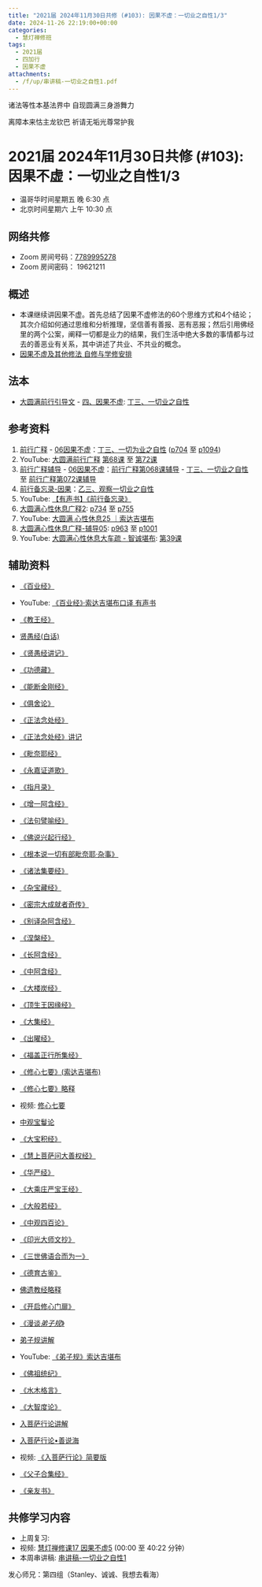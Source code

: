 ```yaml
---
title: "2021届 2024年11月30日共修 (#103): 因果不虚：一切业之自性1/3"
date: 2024-11-26 22:19:00+00:00
categories:
  - 慧灯禅修班
tags:
  - 2021届
  - 四加行
  - 因果不虚
attachments:
  - /f/up/串讲稿-一切业之自性1.pdf
---
```

诸法等性本基法界中  自现圆满三身游舞力

离障本来怙主龙钦巴  祈请无垢光尊常护我

# 2021届 2024年11月30日共修 (#103): 因果不虚：一切业之自性1/3

* 温哥华时间星期五 晚 6:30 点
* 北京时间星期六 上午 10:30 点

## 网络共修

* Zoom 房间号码：[7789995278](https://us02web.zoom.us/j/7789995278?pwd=VjZmbWJFY2k2K0E5RVB2cTNIQmhqUT09)
* Zoom 房间密码： 19621211

## 概述

* 本课继续讲因果不虚。首先总结了因果不虚修法的60个思维方式和4个结论；其次介绍如何通过思维和分析推理，坚信善有善报、恶有恶报；然后引用佛经里的两个公案，阐释一切都是业力的结果，我们生活中绝大多数的事情都与过去的善恶业有关系，其中讲述了共业、不共业的概念。
* [因果不虚及其他修法 自修与学修安排 ](https://fohuifayu.com/index.php/huideng-jiangtang/chanxiuke/zen-03/8655-zen03-ygbx)

## 法本

* [大圆满前行引导文](https://huidengchanxiu.net/books/dymqx) - [四、因果不虚](https://huidengchanxiu.net/books/dymqx/#%E5%9B%9B%E5%9B%A0%E6%9E%9C%E4%B8%8D%E8%99%9A): [丁三、一切业之自性](https://huidengchanxiu.net/books/dymqx/#2143-%E4%B8%81%E4%B8%89%E4%B8%80%E5%88%87%E4%B8%9A%E4%B9%8B%E8%87%AA%E6%80%A7)

## 参考资料

1. [](<>)[前行广释](https://huidengchanxiu.net/refs/qxgs/) - [06因果不虚](https://huidengchanxiu.net/refs/qxgs/qxgs-06yg/)：[](https://huidengchanxiu.net/refs/qxgs/qxgs-06yg/#%E4%B8%81%E4%BA%8C%E5%BA%94%E8%A1%8C%E4%B9%8B%E5%96%84%E4%B8%9A)[丁三、一切为业之自性](https://huidengchanxiu.net/refs/qxgs/qxgs-06yg/#%E4%B8%81%E4%B8%89%E4%B8%80%E5%88%87%E4%B8%BA%E4%B8%9A%E4%B9%8B%E8%87%AA%E6%80%A7) ([p704](https://huidengchanxiu.net/refs/qxgs/qxgs-06yg/#p704) 至 [p1094](https://huidengchanxiu.net/refs/qxgs/qxgs-06yg/#p1094))
2. YouTube: [大圆满前行广释](https://www.youtube.com/playlist?list=PL0ERwy6s1uTeLz5leHEj-VcSWrU6TnVMW) [第68课](https://www.youtube.com/watch?v=V87xdGSEVFM&list=PL0ERwy6s1uTeLz5leHEj-VcSWrU6TnVMW&index=67) 至 [第72课](https://www.youtube.com/watch?v=uAOTEI0tAMs&list=PL0ERwy6s1uTeLz5leHEj-VcSWrU6TnVMW&index=71)
3. [](https://huidengchanxiu.net/refs/fudao/)[前行广释辅导](<>) - [06因果不虚](<>)：[前行广释第068课辅导](<>) - [](<>)[](<>)[丁三、一切业之自性](<>) 至 [前行广释第072课辅导](<>)
4. [](<>)[前行备忘录-因果](https://huidengchanxiu.net/refs/qxbwl/qxxl4-04yg)：[](https://huidengchanxiu.net/refs/qxbwl/qxxl4-04yg#%E4%B9%99%E4%BA%8C%E8%A7%82%E5%AF%9F%E5%BA%94%E4%BF%AE%E5%96%84%E4%B8%9A)[乙三、观察一切业之自性](https://huidengchanxiu.net/refs/qxbwl/qxxl4-04yg/#%E4%B9%99%E4%B8%89%E8%A7%82%E5%AF%9F%E4%B8%80%E5%88%87%E4%B8%9A%E4%B9%8B%E8%87%AA%E6%80%A7)
5. [](https://huidengchanxiu.net/refs/qxbwl/qxxl4-04yg/#%E4%B9%99%E4%B8%89%E8%A7%82%E5%AF%9F%E4%B8%80%E5%88%87%E4%B8%9A%E4%B9%8B%E8%87%AA%E6%80%A7)YouTube: [【有声书】《前行备忘录》](https://www.youtube.com/playlist?list=PLpQ93rK3nqoAm3Uqmur-FOkedJK_jhIzF)
6. [](<>)[](<>)[](<>)[大圆满心性休息广释2](https://huidengchanxiu.net/refs/dymxxxx/dymxxxx-gs2/)[](<>): [p734](https://huidengchanxiu.net/refs/dymxxxx/dymxxxx-gs2/#p734) 至 [p755](https://huidengchanxiu.net/refs/dymxxxx/dymxxxx-gs2/#p755)
7. YouTube: [大圆满 心性休息25 ｜索达吉堪布](https://www.youtube.com/watch?v=WEcNeEjdUWo&list=PLAnEIprIVklebrDFUKaC67LssdOO2y87p&index=25)
8. [](https://www.youtube.com/watch?v=WEcNeEjdUWo&list=PLAnEIprIVklebrDFUKaC67LssdOO2y87p&index=25) [大圆满心性休息广释-辅导05](https://huidengchanxiu.net/refs/dymxxxx/fudao/fd-05): [p963](https://huidengchanxiu.net/refs/dymxxxx/fudao/fd-04#p963) 至 [p1001](https://huidengchanxiu.net/refs/dymxxxx/fudao/fd-04#p1001)
9. YouTube: [大圆满心性休息大车疏 - 智诚堪布](https://www.youtube.com/playlist?list=PL5y-PP7QihJ1Gh3w_hYZMkn4AWFXr_2iu): [第39课](https://www.youtube.com/watch?v=4iLTD2pVaq8&list=PL5y-PP7QihJ1Gh3w_hYZMkn4AWFXr_2iu&index=40)

## **辅助资料**

* [](<>)[《百业经》](https://huidengchanxiu.net/refs/misc/byj/)[](https://huidengchanxiu.net/refs/misc/byj/)[](https://huidengchanxiu.net/refs/misc/byj/)
* YouTube: [《百业经》·索达吉堪布口译 有声书](https://www.youtube.com/playlist?list=PLYOi3WbNHCBtsHH6QTrxVJuvBtiNHWdj6)
*   [《教王经》](http://fodizi.net/fojing/10/2818.html)


* [贤愚经(白话)](http://read.goodweb.net.cn/news/news_more.asp?lm2=2378)
* [](<>)[《贤愚经讲记》](https://www.xianmixuezi.com/%E4%BD%9B%E7%BB%8F%E5%AE%9D%E5%85%B8%E7%B3%BB%E5%88%97/%E8%B4%A4%E6%84%9A%E7%BB%8F)
* [《功德藏》](https://f.huidengchanxiu.net/hdv/d/www.lqwiki.net/%e5%8a%9f%e5%be%b7%e8%97%8f%e9%87%8a-%e4%b8%89%e9%81%93%e7%94%98%e9%9c%b2%e7%b2%be%e5%8d%8e_%e7%bb%8f%e9%83%a8%e4%b8%8a%e5%86%8c%ef%bc%88%e5%8a%9f%e5%be%b7%e8%97%8f%e4%b9%8b1-6%e7%ab%a0%ef%bc%89%e5%90%89%e7%be%8e%e6%9e%97%e5%b7%b4%e8%91%97_%e7%94%98%e7%8f%a0%e5%84%bf%e5%96%87%e5%98%9b%e9%87%8a_%e8%8e%b2%e5%b8%88%e7%bf%bb%e8%af%91%e5%b0%8f%e7%bb%84%e8%97%8f%e8%af%91%e8%8b%b1_%e5%88%98%e5%a9%89%e4%bf%90%e8%8b%b1%e8%af%91%e4%b8%ad.pdf)
* [《能断金刚经》](http://fodizi.net/fojing/bore/13503.html)
* [《俱舍论》](https://www.riyuebianzhao.com/%E4%BA%94%E8%AE%BA/%E4%BF%B1%E8%88%8D%E7%B2%BE%E9%92%A5)
* [《正法念处经》](http://www.dzj.fosss.net/dzz/07/739-t17n0721)
* [《正法念处经》讲记](https://www.xianmixuezi.com/%E4%BD%9B%E7%BB%8F%E5%AE%9D%E5%85%B8%E7%B3%BB%E5%88%97/%E6%AD%A3%E6%B3%95%E5%BF%B5%E5%A4%84%E7%BB%8F)
* [《毗奈耶经》](http://buddhism.lib.ntu.edu.tw/FULLTEXT/sutra/T/T18n0898.pdf)
* [《永嘉证道歌》](https://bookgb.bfnn.org/books/0514.htm)
* [《指月录》](http://www.shixiu.net/wenhua/tuijian/zyl/)
* [《增一阿含经》](https://www.quanxue.cn/ct_fojia/zengyiahanindex.html)
* [《法句譬喻经》](http://buddhism.lib.ntu.edu.tw/FULLTEXT/sutra/chi_pdf/sutra2/T04n0211.pdf)
* [《佛说兴起行经》](http://buddhism.lib.ntu.edu.tw/FULLTEXT/sutra/chi_pdf/sutra2/T04n0197.pdf)
* [《根本说一切有部毗奈耶·杂事》](https://www.shidianguji.com/ens/book/QLZ1116)
* [《诸法集要经》](http://www.shixiu.net/dujing/fojing/jingjibu/2132_6.html)
* [《杂宝藏经》](http://fodizi.net/fojiaogushi/21007.html)
* [《密宗大成就者奇传》](https://www.xuefovip.com/pdf/%E7%B4%A2%E8%BE%BE%E5%90%89%E5%A0%AA%E5%B8%83%E5%85%A8%E9%9B%86-%E8%AF%91%E4%BD%9C49-%E5%AF%86%E5%AE%97%E5%A4%A7%E6%88%90%E5%B0%B1%E8%80%85%E5%A5%87%E4%BC%A0.pdf)
* [《别译杂阿含经》](https://www.fojingzaixian.com/q655.html)
* [《涅槃经》](https://www.quanxue.cn/ct_fojia/dabannipanindex.html)
* [《长阿含经》](https://www.quanxue.cn/ct_fojia/changahanindex.html)
* [《中阿含经》](https://www.quanxue.cn/ct_fojia/zhongahanindex.html)
* [《大楼炭经》](http://fodizi.net/fojing/01/45.html)
* [](http://fodizi.net/fojing/01/45.html)[《顶生王因缘经》](http://fodizi.net/fojing/02/454.html)
* [《大集经》](https://www.zhonghuadiancang.com/foxuebaodian/dafangdengdajijing/)
* [《出曜经》](https://www.shidianguji.com/ens/book/K0982)
* [《福盖正行所集经》](http://fodizi.net/fojing/16/5042.html)
* [《修心七要》(索达吉堪布)](https://www.riyuebianzhao.com/%E9%AB%98%E7%BA%A7/%E8%BF%87%E6%B8%A1/%E4%BF%AE%E5%BF%83%E4%B8%83%E8%A6%81)
* [《修心七要》略释](https://fohuifayu.com/index.php/huideng-zhiguang/huideng-series/san-ce/189-a00079)
* 视频: [修心七要](https://fohuifayu.com/index.php/huideng-jiangtang/jingdian-jiedu/xiuxin-qiyao)
* [](https://fohuifayu.com/index.php/huideng-jiangtang/jingdian-jiedu/xiuxin-qiyao)[中观宝鬘论](https://www.riyuebianzhao.com/%E4%BA%94%E8%AE%BA/%E4%B8%AD%E8%A7%82%E5%AE%9D%E9%AC%98%E8%AE%BA)
* [《大宝积经》](http://fodizi.net/fojing/06/1848.html)
* [《慧上菩萨问大善权经》](https://www.zhonghuadiancang.com/foxuebaodian/huishangpusawendashanquanjing/139490.html)
* [《华严经》](https://www.quanxue.cn/ct_fojia/huayanindex.html)
* [《大乘庄严宝王经》](https://www.zhihuihai.net/%E6%99%BA%E6%82%B2%E5%AD%A6%E5%A0%82/2022%E4%BC%A0%E6%B3%95/%E5%A4%A7%E4%B9%98%E5%BA%84%E4%B8%A5%E5%AE%9D%E7%8E%8B%E7%BB%8F%E8%AE%B2%E8%A7%A32022)
* [《大般若经》](http://fodizi.net/fojing/03/694.html)
* [《中观四百论》](https://www.riyuebianzhao.com/%E4%BA%94%E8%AE%BA/%E4%B8%AD%E8%A7%82%E5%9B%9B%E7%99%BE%E8%AE%BA)
* [《印光大师文抄》](https://www.quanxue.cn/ct_fojia/yinguangwcindex.html)
* [《三世佛语合而为一》](https://www.xuefovip.com/pdf/%E6%B3%95%E7%8E%8B%E5%A6%82%E6%84%8F%E5%AE%9D%EF%BC%9A%E6%96%87%E6%AE%8A%E7%AB%A5%E5%AD%90%E6%AC%A2%E5%96%9C%E7%AC%91%E9%9F%B3.pdf)
* [《德育古鉴》](<>)
* [佛遗教经略释](https://www.xianmixuezi.com/%E4%BD%9B%E7%BB%8F%E5%AE%9D%E5%85%B8%E7%B3%BB%E5%88%97/%E4%BD%9B%E9%81%97%E6%95%99%E7%BB%8F%E7%95%A5%E9%87%8A)
* [《开启修心门扉》](https://www.riyuebianzhao.com/%E9%AB%98%E7%BA%A7/%E4%BF%AE%E5%BF%83/%E5%BC%80%E5%90%AF%E4%BF%AE%E5%BF%83%E9%97%A8%E6%89%89)[](https://weread.qq.com/web/reader/625327d05c43a26256f3d1a)
* [《漫谈*弟子规*》](https://weread.qq.com/web/reader/625327d05c43a26256f3d1a)
* [](https://weread.qq.com/web/reader/625327d05c43a26256f3d1a)[](https://simple.taolibrary.com/category/category14/c14088.htm)[弟子规讲解](https://mingguang.im/reading/%E5%BC%9F%E5%AD%90%E8%A7%84%E8%AE%B2%E8%A7%A3)
* YouTube: [《弟子规》索达吉堪布](https://www.youtube.com/playlist?list=PLAnEIprIVkleSc5CdhYbIZUyuGn5Fn3OR)
* [《佛祖统纪》](https://cbetaonline.dila.edu.tw/zh/T2035)
* [《水木格言》](https://mingguang.im/reading/%E6%B0%B4%E6%9C%A8%E6%A0%BC%E8%A8%80)
* [《大智度论》](https://www.quanxue.cn/ct_fojia/dazhidulindex.html)
* [](https://mingguang.im/reading/入菩萨行论•善说海)[入菩萨行论讲解](https://mingguang.im/reading/入菩萨行论讲解)
* [入菩萨行论•善说海](https://mingguang.im/reading/入菩萨行论•善说海)
* 视频: [《入菩萨行论》简要版](https://fohuifayu.com/index.php/huideng-jiangtang/fojiao-xinlixue/rupusaxinglun-jianyaoban)
* [《父子合集经》](http://fodizi.net/fojing/06/2039.html)
* [《亲友书》](https://www.riyuebianzhao.com/%E5%88%9D%E7%BA%A7/%E5%87%80%E5%9C%9F/%E4%BA%B2%E5%8F%8B%E4%B9%A6)






## **共修学习内容**

* 上周复习: [](<>)[](<>)[](<>)[](/f/up/复习-无害心.docx)
* 视频: [](<>)[慧灯禅修课17 因果不虚5](https://fohuifayu.com/index.php/huideng-jiangtang/chanxiuke/zen-03/2357-l17074) (00:00 至 40:22 分钟）
* 本周串讲稿: [](/f/up/串讲稿-无邪见.docx)[](/f/up/串讲稿-无邪见.docx)[](/f/up/串讲稿-无邪见.docx)[串讲稿-一切业之自性1](/f/up/串讲稿-一切业之自性1.pdf)



发心师兄：第四组（Stanley、诚诚、我想去看海）
